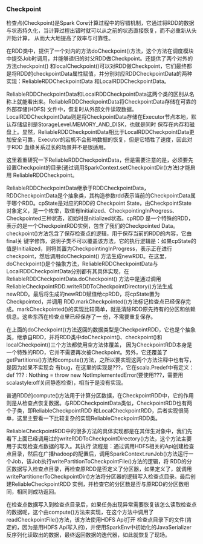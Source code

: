 ### Checkpoint

检查点(Checkpoint)是Spark Core计算过程中的容错机制，它通过将RDD的数据与状态持久化，当计算过程出错时就可以从之前的状态直接恢复，而不必重新从头开始计算，
从而大大地提高了效率与可靠性。

在RDD类中，提供了一个对内的方法doCheckpoint()方法，这个方法在调度模块中提交Job时调用，并能够递归的对父RDD做Checkpoint。还提供了两个对外的方法checkpoint()
和localCheckpoint()可以对RDD做Checkpoint，它们最终都是将RDD的checkpointData属性赋值，并分别对应RDDCheckpointData的两种实现：ReliableRDDCheckpointData
和LocalRDDCheckpointData。

ReliableRDDCheckpointData和LocalRDDCheckpointData这两个类的区别从名称上就能看出来。ReliableRDDCheckpointData将CheckpointData存储在可靠的外部存储(HDFS)
文件中，恢复时从外部文件读取数据。LocalRDDCheckpointData则是将CheckpointData存储在Executor节点本地，默认存储级别是StorageLevel.MEMORY_AND_DISK，也就是同时
保存在内存和磁盘上。显然，ReliableRDDCheckpointData相比于LocalRDDCheckpointData更加安全可靠，Executor的宕机不会影响数据的恢复，但是它牺牲了速度，因此对于RDD
血缘关系过长的场景并不是很适用。

这里着重研究一下ReliableRDDCheckpointData，但是需要注意的是，必须要先设置Checkpoint的目录(通过调用SparkContext.setCheckpointDir()方法)才能启用
ReliableRDDCheckpoint。

ReliableRDDCheckpointData继承于RDDCheckpointData，RDDCheckpointData是个抽象类，其构造参数rdd表示当前的CheckpointData属于哪个RDD。cpState是对应的RDD的
Checkpoint State，由CheckpointState对象定义，是一个枚举，取值有Initialized、CheckpointingInProgress、Checkpointed三种状态，初始时是nitialized状态。cpRDD
是一个特殊的RDD，表示的是一个CheckpointRDD实例，包含了我们的Checkpointed Data。checkpoint()方法包含了保存检查点的逻辑，用于保存当前的RDD的内容，它由final关
键字修饰，说明子类不可以覆盖该方法，它的执行逻辑是：如果cpState的值是Initialized，则将其置为CheckpointingInProgress，表示正在进行checkpoint，然后调用doCheckpoint()
方法生成newRDD。在这里，doCheckpoint()是个抽象方法，ReliableRDDCheckpointData与LocalRDDCheckpointData分别都有其具体实现，在ReliableRDDCheckpointData.doCheckpoint()
方法中是通过调用ReliableCheckpointRDD.writeRDDToCheckpointDirectory()方法生成newRDD。最后将生成的newRDD赋值给cpRDD，将cpState置为Checkpointed，并调用
RDD.markCheckpointed()方法标记检查点已经保存完成。markCheckpointed()的实现比较简单，就是清除RDD原先持有的分区和依赖信息。这些东西在检查点里已经保存了一
份，不需要重复保存。

在上面的doCheckpoint()方法返回的数据类型是CheckpointRDD，它也是个抽象类，继承自RDD，并将RDD类中doCheckpoint()、checkpoint()和localCheckpoint()三个方法都使用空方法体覆盖，
因为CheckpointRDD本身是一个特殊的RDD，它并不需要再次被Checkpoint。另外，它还覆盖了getPartitions()方法和compute()方法，之所以要实现这两个方法注释中也有写，是因为如果不实现会
有bug，在这里的实现是???，它在scala.Predef中有定义：def ??? : Nothing = throw new NotImplementedError(要使用???，需要用scalastyle:off关闭静态检查)，相当于是没有实现。

普通RDD的compute()方法用于计算分区数据，在CheckpointRDD中，它的作用则是从检查点恢复数据。与RDDCheckpointData类似，CheckpointRDD也有两个子类，即ReliableCheckpointRDD
和LocalCheckpointRDD，后者实现很简单，这里主要看一下比较复杂的实现ReliableCheckpointRDD类。

ReliableCheckpointRDD中的很多方法的具体实现都是在其伴生对象中，我们先看下上面已经调用过的writeRDDToCheckpointDirectory()方法，这个方法主要用于实现检查点数据的写入。其执行
流程是：通过调用HDFS相关的Api创建检查点目录，然后在广播hadoop的配置后，调用SparkContext.runJob()方法运行一个Job，该Job执行writePartitionToCheckpointFile()方法的逻辑，将
RDD的分区数据写入检查点目录，再检查原RDD是否定义了分区器，如果定义了，就调用writePartitionerToCheckpointDir()方法将分区器的逻辑写入检查点目录。最后创建ReliableCheckpointRDD
实例，并检查它的分区数是否与原RDD的分区数相同，相同则成功返回。

在检查点数据写入到检查点目录后，如果任务出现异常需要恢复该怎么读取检查点的数据呢，这个由compute()方法来实现，在这个方法中调用了readCheckpointFile()方法，该方法使用HDFS Api打开
检查点目录下的文件(肯定的，因为是用HDFS Api写入的)，并使用SparkEnv中初始化的JavaSerializer反序列化读取出的数据，最终返回数据的迭代器，如此就恢复了现场。
